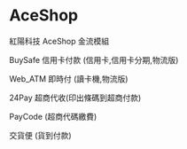 # AceShop
紅陽科技 AceShop 金流模組

BuySafe 信用卡付款 (信用卡,信用卡分期,物流版)

Web_ATM 即時付 (讀卡機,物流版)

24Pay 超商代收(印出條碼到超商付款)

PayCode (超商代碼繳費)

交貨便 (貨到付款)

